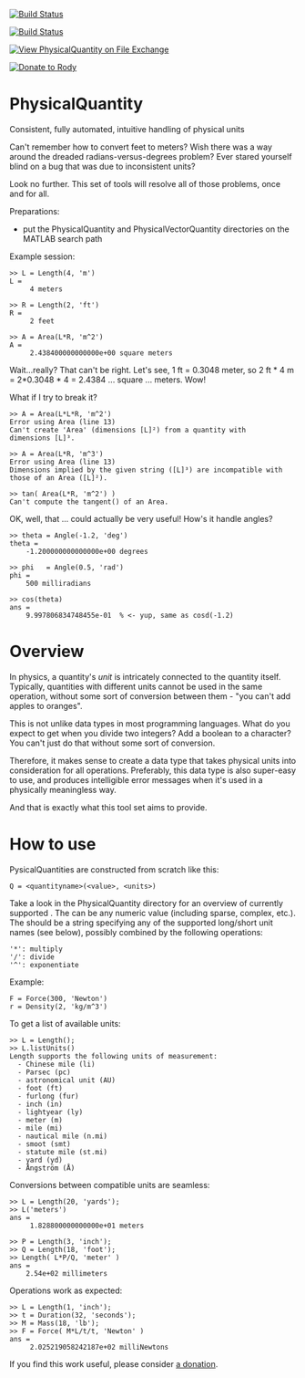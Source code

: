 [![Build Status](http://oldhouse.ddns.net:7575/buildStatus/icon?job=FEX+-+Physical+Quantity%2Fdevelop&subject=develop%20build%20duration%20${duration})](http://oldhouse.ddns.net:7575/job/FEX%20-%20Physical%20Quantity/)

[![Build Status](http://oldhouse.ddns.net:7575/buildStatus/icon?job=FEX+-+Physical+Quantity%2Fmaster&subject=master%20build%20duration%20${duration})](http://oldhouse.ddns.net:7575/job/FEX%20-%20Physical%20Quantity/)

[![View PhysicalQuantity on File Exchange](https://www.mathworks.com/matlabcentral/images/matlab-file-exchange.svg)](https://www.mathworks.com/matlabcentral/fileexchange/69125-physicalquantity)

[![Donate to Rody](https://i.stack.imgur.com/bneea.png)](https://www.paypal.com/cgi-bin/webscr?cmd=_s-xclick&hosted_button_id=4M7RMVNMKAXXQ&source=url)

# PhysicalQuantity

Consistent, fully automated, intuitive handling of physical units 


Can't remember how to convert feet to meters? 
Wish there was a way around the dreaded radians-versus-degrees problem?
Ever stared yourself blind on a bug that was due to inconsistent units?

Look no further. This set of tools will resolve all of those problems, 
once and for all. 

Preparations: 
- put the PhysicalQuantity and PhysicalVectorQuantity directories on the
  MATLAB search path

Example session: 

    >> L = Length(4, 'm')
    L = 
         4 meters 

    >> R = Length(2, 'ft')
    R = 
         2 feet 

    >> A = Area(L*R, 'm^2')
    A = 
         2.438400000000000e+00 square meters 

Wait...really? That can't be right. Let's see, 1 ft = 0.3048 meter, so
2 ft * 4 m = 2*0.3048 * 4 = 2.4384 ... square ... meters. Wow!

What if I try to break it?

    >> A = Area(L*L*R, 'm^2')
    Error using Area (line 13)
    Can't create 'Area' (dimensions [L]²) from a quantity with 
    dimensions [L]³. 

    >> A = Area(L*R, 'm^3')
    Error using Area (line 13)
    Dimensions implied by the given string ([L]³) are incompatible with 
    those of an Area ([L]²).

    >> tan( Area(L*R, 'm^2') )
    Can't compute the tangent() of an Area.

OK, well, that ... could actually be very useful! How's it handle angles? 

    >> theta = Angle(-1.2, 'deg')
    theta = 
        -1.200000000000000e+00 degrees 

    >> phi   = Angle(0.5, 'rad')
    phi = 
        500 milliradians 

    >> cos(theta)
    ans =
        9.997806834748455e-01  % <- yup, same as cosd(-1.2)

# Overview

In physics, a quantity's *unit* is intricately connected to the quantity 
itself. Typically, quantities with different units cannot be used in the 
same operation, without some sort of conversion between them - "you can't
add apples to oranges". 

This is not unlike data types in most programming languages. What do you 
expect to get when you divide two integers? Add a boolean to a character? 
You can't just do that without some sort of conversion. 

Therefore, it makes sense to create a data type that takes physical 
units into consideration for all operations. Preferably, this data type 
is also super-easy to use, and produces intelligible error messages when 
it's used in a physically meaningless way. 

And that is exactly what this tool set aims to provide. 


# How to use 

PysicalQuantities are constructed from scratch like this:

    Q = <quantityname>(<value>, <units>)

Take a look in the PhysicalQuantity directory for an overview of currently 
supported <quantities>. The <value> can be any numeric value (including 
sparse, complex, etc.). The <units> should be a string specifying any of 
the supported long/short unit names (see below), possibly combined by the 
following operations: 

    '*': multiply
    '/': divide
    '^': exponentiate

Example: 

    F = Force(300, 'Newton')
    r = Density(2, 'kg/m^3')

To get a list of available units: 

    >> L = Length();
    >> L.listUnits()
    Length supports the following units of measurement:
      - Chinese mile (li)
      - Parsec (pc)
      - astronomical unit (AU)
      - foot (ft)
      - furlong (fur)
      - inch (in)
      - lightyear (ly)
      - meter (m)
      - mile (mi)
      - nautical mile (n.mi)
      - smoot (smt)
      - statute mile (st.mi)
      - yard (yd)
      - Ångström (Å)
    

Conversions between compatible units are seamless: 

    >> L = Length(20, 'yards');
    >> L('meters')
    ans = 
         1.828800000000000e+01 meters 

    >> P = Length(3, 'inch');
    >> Q = Length(18, 'foot');
    >> Length( L*P/Q, 'meter' )
    ans = 
        2.54e+02 millimeters 

Operations work as expected: 

    >> L = Length(1, 'inch');
    >> t = Duration(32, 'seconds');
    >> M = Mass(18, 'lb');
    >> F = Force( M*L/t/t, 'Newton' )
    ans = 
         2.025219058242187e+02 milliNewtons 


If you find this work useful, please consider [a donation](https://www.paypal.com/cgi-bin/webscr?cmd=_s-xclick&hosted_button_id=4M7RMVNMKAXXQ&source=url).
